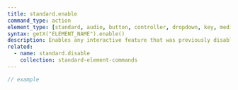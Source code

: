 ```yaml
---
title: standard.enable
command_type: action
element_type: [standard, audio, button, controller, dropdown, key, mediarecorder, scale, selector, textinput, timer, tooltip, video, voicerecorder, youtube]
syntax: getX("ELEMENT_NAME").enable()
description: Enables any interactive feature that was previously disabled.
related:
  - name: standard.disable
    collection: standard-element-commands
---
```


```javascript
// example
```